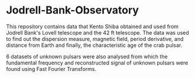 # Jodrell-Bank-Observatory

This repository contains data that Kento Shiba obtained and used from Jodrell Bank's Lovell telescope and the 42 ft telescope. The data was used to find out the dispersion measure, magnetic field, period derivative, and distance from Earth and finally, the characteristic age of the crab pulsar. 

6 datasets of unknown pulsars were also analysed from which the fundamental frequency and reconstructed signal of unknown pulsars were found using Fast Fourier Transforms.
